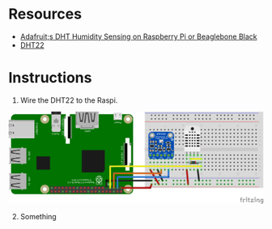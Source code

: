 # Resources
* [Adafruit;s DHT Humidity Sensing on Raspberry Pi or Beaglebone Black](https://learn.adafruit.com/dht-humidity-sensing-on-raspberry-pi-with-gdocs-logging/software-install-updated)
* [DHT22](https://www.digikey.com/catalog/en/partgroup/dht22-temperature-and-humidity-sensor/58084?utm_adgroup=xGeneral&slid=&gclid=EAIaIQobChMI9cWtle213gIVQkOGCh0OBQ54EAAYASAAEgIab_D_BwE)
# Instructions
1. Wire the DHT22 to the Raspi.

![DHT22 & BMP280 Wiring Diagram](https://github.com/kjellwr4/Raspi-Weather-Station/blob/BMP280/DHT22/Raspi%20BMP280%20DHT22%20with%20BB_bb.png)

2. Something
